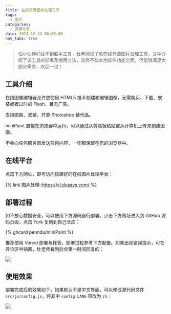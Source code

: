 ```yaml
---
title: 在线开源图片处理工具
tags:
  - 图片
categories:
  - 资源分享
date: 2024-12-23 00:00:00
nav_tabs: true
---
```


> 怕小伙伴们找不到趁手工具，杜老师找了款在线开源图片处理工具。文中介绍了该工具的部署及使用方法，虽然不如本地软件功能全面，但能够满足大部分需求，欢迎一试！

<!-- more -->

## 工具介绍

在线图像编辑器允许您使用 HTML5 技术创建和编辑图像，无需购买、下载、安装或者过时的 Flash，且无广告。

支持图层、滤镜，开源 Photoshop 替代品。

miniPaint 直接在浏览器中运行，可以通过从剪贴板粘贴或从计算机上传来创建图像。

不会向任何服务器发送任何内容，一切都保留在您的浏览器中。

## 在线平台

点击下方网址，即可访问搭建好的在线图片处理平台：

{% link 图片处理::https://cl.dusays.com/ %}

## 部署过程

如不放心数据安全，可以使用下方源码自行部署。点击下方网址进入到 GitHub 源码页面，点击 Fork 复刻到自己仓库：

{% ghcard penndu/miniPaint %}

推荐使用 Vercel 部署与托管，部署过程参考下方配置。如果出现错误提示，可在评论区中贴图，杜老师看到后会第一时间回复的：

![](https://cdn.dusays.com/2024/12/781-1.jpg)

## 使用效果

部署完成后的效果如下，如果默认不是中文界面，可以修改源代码文件 `src/js/config.js`，将其中 `config.LANG` 项改为 `zh`：

![](https://cdn.dusays.com/2024/12/779-4.jpg)